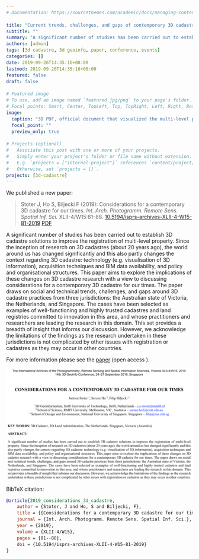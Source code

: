 ```yaml
---
# Documentation: https://sourcethemes.com/academic/docs/managing-content/

title: "Current trends, challenges, and gaps of contemporary 3D cadastre"
subtitle: ""
summary: "A significant number of studies has been carried out to establish 3D cadastre solutions to improve the registration of multi-level property."
authors: [admin]
tags: [3d cadastre, 3d geoinfo, paper, conference, events]
categories: []
date: 2019-09-26T14:35:16+08:00
lastmod: 2019-09-26T14:35:16+08:00
featured: false
draft: false

# Featured image
# To use, add an image named `featured.jpg/png` to your page's folder.
# Focal points: Smart, Center, TopLeft, Top, TopRight, Left, Right, BottomLeft, Bottom, BottomRight.
image:
  caption: "3D PDF, official document that visualized the multi-level property rights in 3D (case Delft Station) (Stoter et al., 2017)"
  focal_point: ""
  preview_only: true

# Projects (optional).
#   Associate this post with one or more of your projects.
#   Simply enter your project's folder or file name without extension.
#   E.g. `projects = ["internal-project"]` references `content/project/deep-learning/index.md`.
#   Otherwise, set `projects = []`.
projects: [3d-cadastre]
---
```


We published a new paper:

> Stoter J, Ho S, Biljecki F (2019): Considerations for a contemporary 3D cadastre for our times. _Int. Arch. Photogramm. Remote Sens. Spatial Inf. Sci._ XLII-4/W15:81–88. [<i class="ai ai-doi-square ai"></i> 10.5194/isprs-archives-XLII-4-W15-81-2019](https://doi.org/10.5194/isprs-archives-XLII-4-W15-81-2019) [<i class="far fa-file-pdf"></i> PDF](/publication/2019-considerations-3-d-cadastre/2019-considerations-3-d-cadastre.pdf) <i class="ai ai-open-access-square ai"></i>

A significant number of studies has been carried out to establish 3D cadastre solutions to improve the registration of multi-level property. Since the inception of research on 3D cadastres (about 20 years ago), the world around us has changed significantly and this also partly changes the context regarding 3D cadastre: technology (e.g. visualisation of 3D information), acquisition techniques and BIM data availability, and policy and organisational structures. This paper aims to explore the implications of these changes on 3D cadastre research with a view to discussing considerations for a contemporary 3D cadastre for our times. The paper draws on social and technical trends, challenges, and gaps around 3D cadastre practices from three jurisdictions: the Australian state of Victoria, the Netherlands, and Singapore. The cases have been selected as examples of well-functioning and highly trusted cadastres and land registries committed to innovation in this area, and whose practitioners and researchers are leading the research in this domain. This set provides a breadth of insight that informs our discussion. However, we acknowledge the limitations of the findings as the research undertaken in these jurisdictions is not complicated by other issues with registration or cadastres as they may occur in other countries.

For more information please see the [paper](/publication/2019-considerations-3-d-cadastre/) (open access <i class="ai ai-open-access-square ai"></i>).

[![](page-one.png)](/publication/2019-considerations-3-d-cadastre/)


BibTeX citation:
```bibtex
@article{2019_considerations_3d_cadastre,
    author = {Stoter, J and Ho, S and Biljecki, F},
    title = {{Considerations for a contemporary 3D cadastre for our times}},
    journal = {Int. Arch. Photogramm. Remote Sens. Spatial Inf. Sci.},
    year = {2019},
    volume = {XLII-4/W15},
    pages = {81--88},
    doi = {10.5194/isprs-archives-XLII-4-W15-81-2019}
}
```

